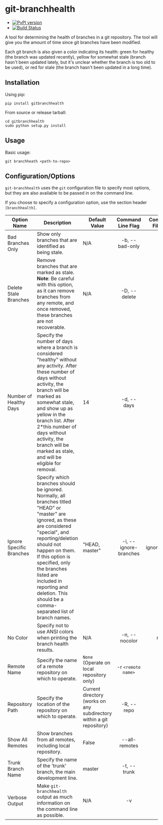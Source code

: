 git-branchhealth
===============

* [![PyPI version](https://badge.fury.io/py/gitbranchhealth.svg)](http://badge.fury.io/py/gitbranchhealth)
* [![Build Status](https://travis-ci.org/jwir3/gitbranchhealth.svg)](https://travis-ci.org/jwir3/gitbranchhealth)

A tool for determining the health of branches in a git repository. The tool will give you the amount of time since git branches have been modified.

Each git branch is also given a color indicating its health: green for healthy (the branch was updated recently), yellow for somewhat stale (branch hasn't been updated lately, but it's unclear whether the branch is too old to be used), or red for stale (the branch hasn't been updated in a long time).

Installation
---------------
Using pip:
```
pip install gitbranchhealth
```

From source or release tarball:
```
cd gitbranchhealth
sudo python setup.py install
```

Usage
---------------
Basic usage:

```
git branchheath <path-to-repo>
```

Configuration/Options
---------------
`git-branchhealth` uses the `git` configuration file to specify most options,
but they are also available to be passed in on the command line.

If you choose to specify a configuration option, use the section header `[branchhealth]`.

| Option Name |    Description    | Default Value |  Command Line Flag  |  Configuration File Option  |
| ----------- | ----------------- | ------------- | :-----------------: | :-------------------------: |
| Bad Branches Only | Show only branches that are identified as being stale. | N/A | -b, --bad-only | - |
| Delete Stale Branches | Remove branches that are marked as stale. __Note__: Be careful with this option, as it can remove branches from any remote, and once removed, these branches are not recoverable. | N/A | -D, --delete | - |
| Number of Healthy Days | Specify the number of days where a branch is considered "healthy" without any activity. After these number of days without activity, the branch will be marked as somewhat stale, and show up as yellow in the branch list. After 2*this number of days without activity, the branch will be marked as stale, and will be eligible for removal. | 14 | -d, --days | - |
| Ignore Specific Branches | Specify which branches should be ignored. Normally, all branches titled "HEAD" or "master" are ignored, as these are considered "special", and reporting/deletion should not happen on them. If this option is specified, only the branches listed are included in reporting and deletion. This should be a comma-separated list of branch names. | "HEAD, master" | -i, --ignore-branches | ignoredbranches |
| No Color     | Specify not to use ANSI colors when printing the branch health results. | N/A | -n, --nocolor | nocolor |
| Remote Name  | Specify the name of a remote repository on which to operate. | `None` (Operate on local repository only) | -r `<remote name>` | - |
| Repository Path | Specify the location of the repository on which to operate. | Current directory (works on any subdirectory within a git repository) | -R, --repo | - |
| Show All Remotes | Show branches from all remotes, including local repository. | False | --all-remotes | - |
| Trunk Branch Name | Specify the name of the 'trunk' branch, the main development line. | master | -t, --trunk | trunk |
| Verbose Output | Make `git-branchhealth` output as much information on the command line as possible. | N/A | -v | - |
